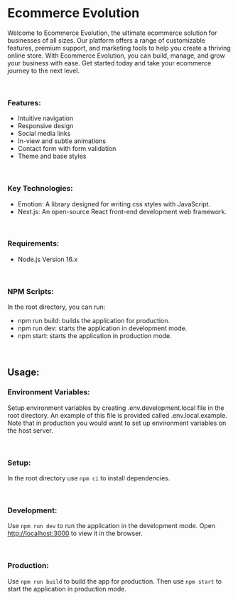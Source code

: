 # Ecommerce Evolution

Welcome to Ecommerce Evolution, the ultimate ecommerce solution for businesses of all sizes. Our platform offers a range of customizable features, premium support, and marketing tools to help you create a thriving online store. With Ecommerce Evolution, you can build, manage, and grow your business with ease. Get started today and take your ecommerce journey to the next level.

<br/>

### Features:

- Intuitive navigation
- Responsive design
- Social media links
- In-view and subtle animations
- Contact form with form validation
- Theme and base styles

<br />

### Key Technologies:

- Emotion: A library designed for writing css styles with JavaScript.
- Next.js: An open-source React front-end development web framework.

<br/>

### Requirements:

- Node.js Version 16.x

<br/>

### NPM Scripts:

In the root directory, you can run:

- npm run build: builds the application for production.
- npm run dev: starts the application in development mode.
- npm start: starts the application in production mode.

<br/>

## Usage:

### Environment Variables:

Setup environment variables by creating .env.development.local file in the root directory. An example of this file is provided called .env.local.example. Note that in production you would want to set up environment variables on the host server.

<br />

### Setup:

In the root directory use `npm ci` to install dependencies.

<br/>

### Development:

Use `npm run dev` to run the application in the development mode. Open [http://localhost:3000](http://localhost:3000) to view it in the browser.

<br/>

### Production:

Use `npm run build` to build the app for production. Then use `npm start` to start the application in production mode.
